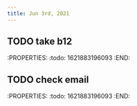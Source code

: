 ```yaml
---
title: Jun 3rd, 2021
---
```


## TODO take b12
:PROPERTIES:
:todo: 1621883196093
:END:
## TODO check email
:PROPERTIES:
:todo: 1621883196093
:END:
